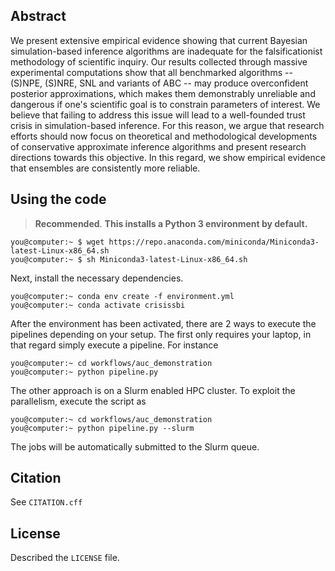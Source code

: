 ## Abstract


We present extensive empirical evidence showing that current Bayesian simulation-based inference algorithms are inadequate for the falsificationist methodology of scientific inquiry. Our results collected through massive experimental computations show that all benchmarked algorithms -- (S)NPE, (S)NRE, SNL and variants of ABC -- may produce overconfident posterior approximations, which makes them demonstrably unreliable and dangerous if one's scientific goal is to constrain parameters of interest. We believe that failing to address this issue will lead to a well-founded trust crisis in simulation-based inference. For this reason, we argue that research efforts should now focus on theoretical and methodological developments of conservative approximate inference algorithms and present research directions towards this objective. In this regard, we show empirical evidence that ensembles are consistently more reliable.


## Using the code

> **Recommended**. **This installs a Python 3 environment by default.**

```console
you@computer:~ $ wget https://repo.anaconda.com/miniconda/Miniconda3-latest-Linux-x86_64.sh
you@computer:~ $ sh Miniconda3-latest-Linux-x86_64.sh
```

Next, install the necessary dependencies.

```console
you@computer:~ conda env create -f environment.yml
you@computer:~ conda activate crisissbi
```

After the environment has been activated, there are 2 ways to execute the pipelines depending on your setup.
The first only requires your laptop, in that regard simply execute a pipeline. For instance
```console
you@computer:~ cd workflows/auc_demonstration
you@computer:~ python pipeline.py
```

The other approach is on a Slurm enabled HPC cluster. To exploit the parallelism, execute the script as
```console
you@computer:~ cd workflows/auc_demonstration
you@computer:~ python pipeline.py --slurm
```
The jobs will be automatically submitted to the Slurm queue.


## Citation

See `CITATION.cff`

## License

Described the `LICENSE` file.
